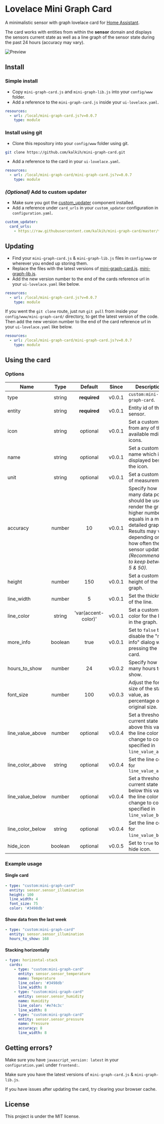 # Lovelace Mini Graph Card
A minimalistic sensor with graph lovelace card for [Home Assistant](https://github.com/home-assistant/home-assistant).

The card works with entities from within the **sensor** domain and displays the sensors current state as well as a line graph of the sensor state during the past 24 hours (accuracy may vary).

![Preview](https://user-images.githubusercontent.com/457678/48304689-d975fa00-e51d-11e8-9cd6-620a17e3d244.png)

## Install

### Simple install

- Copy `mini-graph-card.js` and `mini-graph-lib.js` into your `config/www` folder.
- Add a reference to the `mini-graph-card.js` inside your `ui-lovelace.yaml`.

```yaml
resources:
  - url: /local/mini-graph-card.js?v=0.0.7
    type: module
```

### Install using git

- Clone this repository into your `config/www` folder using git.

```bash
git clone https://github.com/kalkih/mini-graph-card.git
```

- Add a reference to the card in your `ui-lovelace.yaml`.

```yaml
resources:
  - url: /local/mini-graph-card/mini-graph-card.js?v=0.0.7
    type: module
```

### *(Optional)* Add to custom updater

- Make sure you got the [custom_updater](https://github.com/custom-components/custom_updater) component installed.
- Add a reference under `card_urls` in your `custom_updater` configuration in `configuration.yaml`.

```yaml
custom_updater:
  card_urls:
    - https://raw.githubusercontent.com/kalkih/mini-graph-card/master/tracker.json
```

## Updating

- Find your `mini-graph-card.js` & `mini-graph-lib.js` files in `config/www` or wherever you ended up storing them.
- Replace the files with the latest versions of [mini-graph-card.js](mini-graph-card.js). [mini-graph-lib.js](mini-graph-lib.js).
- Add the new version number to the end of the cards reference url in your `ui-lovelace.yaml` like below.

```yaml
resources:
  - url: /local/mini-graph-card.js?v=0.0.7
    type: module
```

If you went the `git clone` route, just run `git pull` from inside your `config/www/mini-graph-card/` directory, to get the latest version of the code. Then add the new version number to the end of the card reference url in your `ui-lovelace.yaml` like below.

```yaml
resources:
  - url: /local/mini-graph-card/mini-graph-card.js?v=0.0.7
    type: module
```

## Using the card

### Options

| Name | Type | Default | Since | Description |
|------|:----:|:-------:|:-----:|-------------|
| type | string | **required** | v0.0.1 | `custom:mini-graph-card`.
| entity | string | **required** | v0.0.1 | Entity id of the sensor.
| icon | string | optional | v0.0.1 | Set a custom icon from any of the available mdi icons.
| name | string | optional | v0.0.1 | Set a custom name which is displayed beside the icon.
| unit | string | optional | v0.0.1 | Set a custom unit of measurement.
| accuracy | number | 10 | v0.0.1 | Specify how many data points should be used to render the graph, higher number equals in a more detailed graph. Results may vary depending on how often the sensor updates. *(Recommended to keep between 5 & 50).*
| height | number | 150 | v0.0.1 | Set a custom height of the line graph.
| line_width | number | 5 | v0.0.1 | Set the thickness of the line.
| line_color | string | 'var(accent-color)' | v0.0.1 | Set a custom color for the line in the graph.
| more_info | boolean | true | v0.0.1 | Set to `false` to disable the "more info" dialog when pressing the card.
| hours_to_show | number | 24 | v0.0.2 | Specify how many hours to show.
| font_size | number | 100 | v0.0.3 | Adjust the font size of the state value, as percentage of the original size.
| line_value_above | number | optional | v0.0.4 | Set a threshold, if current state is above this value, the line color will change to color specified in `line_value_above`.
| line_color_above | string | optional | v0.0.4 | Set the line color for `line_value_above`
| line_value_below | number | optional | v0.0.4 | Set a threshold, if current state is below this value, the line color will change to color specified in `line_value_below`.
| line_color_below | string | optional | v0.0.4 | Set the line color for `line_value_below`.
| hide_icon | boolean | optional | v0.0.5 | Set to `true` to hide icon.


### Example usage

#### Single card
```yaml
- type: "custom:mini-graph-card"
  entity: sensor.sensor_illumination
  height: 100
  line_width: 4
  font_size: 75
  color: '#3498db'
```

#### Show data from the last week
```yaml
- type: "custom:mini-graph-card"
  entity: sensor.sensor_illumination
  hours_to_show: 168
```

#### Stacking horizontally

```yaml
- type: horizontal-stack
  cards:
    - type: "custom:mini-graph-card"
      entity: sensor.sensor_temperature
      name: Temperature
      line_color: '#3498db'
      line_width: 8
    - type: "custom:mini-graph-card"
      entity: sensor.sensor_humidity
      name: Humidity
      line_color: '#e74c3c'
      line_width: 8
    - type: "custom:mini-graph-card"
      entity: sensor.sensor_pressure
      name: Pressure
      accuracy: 8
      line_width: 8
```

## Getting errors?
Make sure you have `javascript_version: latest` in your `configuration.yaml` under `frontend:`.

Make sure you have the latest versions of `mini-graph-card.js` & `mini-graph-lib.js`.

If you have issues after updating the card, try clearing your browser cache.

## License
This project is under the MIT license.
